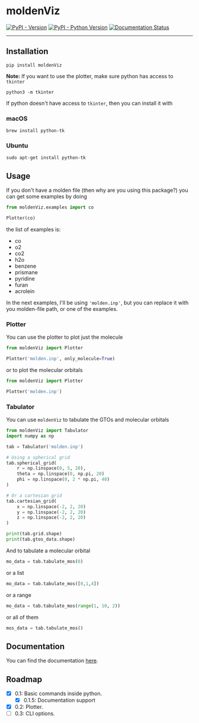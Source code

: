 # moldenViz

[![PyPI - Version](https://img.shields.io/pypi/v/moldenviz.svg)](https://pypi.org/project/moldenviz)
[![PyPI - Python Version](https://img.shields.io/pypi/pyversions/moldenviz.svg)](https://pypi.org/project/moldenviz)
[![Documentation Status](https://readthedocs.org/projects/moldenviz/badge/?version=latest)](https://moldenviz.readthedocs.io/en/latest/?badge=latest)

-----

## Installation

```console
pip install moldenViz
```

**Note:** If you want to use the plotter, make sure python has access to `tkinter`
```console
python3 -m tkinter
```

If python doesn't have access to `tkinter`, then you can install it with
### macOS
```console
brew install python-tk
```

### Ubuntu
```console
sudo apt-get install python-tk
```

## Usage
If you don't have a molden file (then why are you using this package?) you can get some examples by doing
```python
from moldenViz.examples import co

Plotter(co)
```
the list of examples is:
- co
- o2
- co2
- h2o
- benzene
- prismane
- pyridine
- furan
- acrolein

In the next examples, I'll be using `'molden.inp'`, but you can replace it with you molden-file path, or one of the examples.

### Plotter
You can use the plotter to plot just the molecule
```python
from moldenViz import Plotter

Plotter('molden.inp', only_molecule=True)
```
or to plot the molecular orbitals
```python
from moldenViz import Plotter

Plotter('molden.inp')
```

### Tabulator
You can use `moldenViz` to tabulate the GTOs and molecular orbitals
```python
from moldenViz import Tabulator
import numpy as np

tab = Tabulator('molden.inp')

# Using a spherical grid
tab.spherical_grid(
    r = np.linspace(0, 5, 20),
    theta = np.linspace(0, np.pi, 20)
    phi = np.linspace(0, 2 * np.pi, 40)
)

# Or a cartesian grid
tab.cartesian_grid(
    x = np.linspace(-2, 2, 20)
    y = np.linspace(-2, 2, 20)
    z = np.linspace(-2, 2, 20)
)

print(tab.grid.shape)
print(tab.gtos_data.shape)
```

And to tabulate a molecular orbital
```python
mo_data = tab.tabulate_mos(0)
```
or a list
```python
mo_data = tab.tabulate_mos([0,1,4])
```
or a range
```python
mo_data = tab.tabulate_mos(range(1, 10, 2))
```
or all of them
```python
mos_data = tab.tabulate_mos()
```

## Documentation
You can find the documentation [here](https://moldenviz.readthedocs.io/en/latest/).

## Roadmap
- [x] 0.1: Basic commands inside python.
  - [x] 0.1.5: Documentation support
- [x] 0.2: Plotter.
- [ ] 0.3: CLI options.
